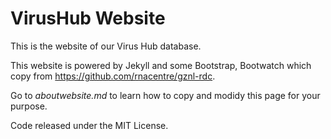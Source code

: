 # VirusHub Website

This is the website of our Virus Hub database.

This website is powered by Jekyll and some Bootstrap, Bootwatch which copy from https://github.com/rnacentre/gznl-rdc.

Go to *aboutwebsite.md*  to learn how to copy and modidy this page for your purpose. 

Code released under the MIT License.
